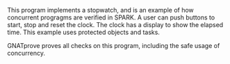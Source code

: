 This program implements a stopwatch, and is an example of how concurrent
progragms are verified in SPARK. A user can push buttons to start, stop and
reset the clock. The clock has a display to show the elapsed time. This example
uses protected objects and tasks.

GNATprove proves all checks on this program, including the safe usage of
concurrency.

